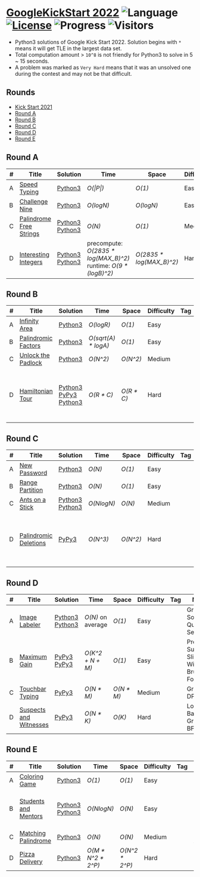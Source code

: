 # [GoogleKickStart 2022](https://codingcompetitions.withgoogle.com/kickstart/archive/2022) ![Language](https://img.shields.io/badge/language-Python3-orange.svg) [![License](https://img.shields.io/badge/license-MIT-blue.svg)](./LICENSE) ![Progress](https://img.shields.io/badge/progress-20%20%2F%2020-ff69b4.svg) ![Visitors](https://visitor-badge.laobi.icu/badge?page_id=kamyu104.googlekickstart.2022)

* Python3 solutions of Google Kick Start 2022. Solution begins with `*` means it will get TLE in the largest data set.
* Total computation amount > `10^8` is not friendly for Python3 to solve in 5 ~ 15 seconds.
* A problem was marked as `Very Hard` means that it was an unsolved one during the contest and may not be that difficult.

## Rounds

* [Kick Start 2021](https://github.com/kamyu104/GoogleKickStart-2021)
* [Round A](https://github.com/kamyu104/GoogleKickStart-2022#round-a)
* [Round B](https://github.com/kamyu104/GoogleKickStart-2022#round-b)
* [Round C](https://github.com/kamyu104/GoogleKickStart-2022#round-c)
* [Round D](https://github.com/kamyu104/GoogleKickStart-2022#round-d)
* [Round E](https://github.com/kamyu104/GoogleKickStart-2022#round-e)

## Round A
| # | Title | Solution | Time | Space | Difficulty | Tag | Note |
|---| ----- | -------- | ---- | ----- | ---------- | --- | ---- |
|A| [Speed Typing](https://codingcompetitions.withgoogle.com/kickstart/round/00000000008cb33e/00000000009e7021)| [Python3](./Round%20A/speed_typing.py3)| _O(\|P\|)_ | _O(1)_ | Easy | | String |
|B| [Challenge Nine](https://codingcompetitions.withgoogle.com/kickstart/round/00000000008cb33e/00000000009e7997)| [Python3](./Round%20A/challenge_nine.py3) | _O(logN)_ | _O(logN)_ | Easy | | Math, Greedy |
|C| [Palindrome Free Strings](https://codingcompetitions.withgoogle.com/kickstart/round/00000000008cb33e/00000000009e762e)| [Python3](./Round%20A/palindrome_free_strings.py3) [Python3](./Round%20A/palindrome_free_strings2.py3) | _O(N)_ | _O(1)_ | Medium | | Backtracking, DP |
|D| [Interesting Integers](https://codingcompetitions.withgoogle.com/kickstart/round/00000000008cb33e/00000000009e73ea)| [Python3](./Round%20A/interesting_integers.py3) [Python3](./Round%20A/interesting_integers2.py3) | precompute: _O(2835 * log(MAX_B)^2)_<br>runtime: _O(9 * (logB)^2)_ | _O(2835 * log(MAX_B)^2)_ | Hard | | Counting, Memoization |

## Round B
| # | Title | Solution | Time | Space | Difficulty | Tag | Note |
|---| ----- | -------- | ---- | ----- | ---------- | --- | ---- |
|A| [Infinity Area](https://codingcompetitions.withgoogle.com/kickstart/round/00000000008caa74/0000000000acf079)| [Python3](./Round%20B/infinity_area.py3)| _O(logR)_ | _O(1)_ | Easy | | Math |
|B| [Palindromic Factors](https://codingcompetitions.withgoogle.com/kickstart/round/00000000008caa74/0000000000acee89)| [Python3](./Round%20B/palindromic_factors.py3) | _O(sqrt(A) * logA)_ | _O(1)_ | Easy | | Math, String |
|C| [Unlock the Padlock](https://codingcompetitions.withgoogle.com/kickstart/round/00000000008caa74/0000000000acef55)| [Python3](./Round%20B/unlock_the_padlock.py3) | _O(N^2)_ | _O(N^2)_ | Medium | | Memoization |
|D| [Hamiltonian Tour](https://codingcompetitions.withgoogle.com/kickstart/round/00000000008caa74/0000000000acf318)| [Python3](./Round%20B/hamiltonian_tour.py3) [PyPy3](./Round%20B/hamiltonian_tour2.py3) [Python3](./Round%20B/hamiltonian_tour3.py3) | _O(R * C)_ | _O(R * C)_ | Hard | | DFS, Constructive Algorithms, BFS, Spanning Tree, Wall Follower |

## Round C
| # | Title | Solution | Time | Space | Difficulty | Tag | Note |
|---| ----- | -------- | ---- | ----- | ---------- | --- | ---- |
|A| [New Password](https://codingcompetitions.withgoogle.com/kickstart/round/00000000008cb4d1/0000000000b20f15)| [Python3](./Round%20C/new_password.py3)| _O(N)_ | _O(1)_ | Easy | | String |
|B| [Range Partition](https://codingcompetitions.withgoogle.com/kickstart/round/00000000008cb4d1/0000000000b20deb)| [Python3](./Round%20C/range_partition.py3) | _O(N)_ | _O(1)_ | Easy | | Math, Greedy |
|C| [Ants on a Stick](https://codingcompetitions.withgoogle.com/kickstart/round/00000000008cb4d1/0000000000b209bc)| [Python3](./Round%20C/ants_on_a_stick.py3) [Python3](./Round%20C/ants_on_a_stick2.py3) | _O(NlogN)_ | _O(N)_ | Medium | | Sort, Deque |
|D| [Palindromic Deletions](https://codingcompetitions.withgoogle.com/kickstart/round/00000000008cb4d1/0000000000b20d16)| [PyPy3](./Round%20C/palindromic_deletions.py3) | _O(N^3)_ | _O(N^2)_ | Hard | | Math, Expected Value, Combinatorics, DP, Inclusion-Exclusion Principle |

## Round D
| # | Title | Solution | Time | Space | Difficulty | Tag | Note |
|---| ----- | -------- | ---- | ----- | ---------- | --- | ---- |
|A| [Image Labeler](https://codingcompetitions.withgoogle.com/kickstart/round/00000000008caea6/0000000000b76e11)| [Python3](./Round%20D/image_labeler.py3) [Python3](./Round%20D/image_labeler2.py3) | _O(N)_ on average | _O(1)_ | Easy | | Greedy, Sort, Quick Select |
|B| [Maximum Gain](https://codingcompetitions.withgoogle.com/kickstart/round/00000000008caea6/0000000000b76fae)| [PyPy3](./Round%20D/maximum_gain.py3) [PyPy3](./Round%20D/maximum_gain2.py3) | _O(K^2 + N + M)_ | _O(1)_ | Easy | | Prefix Sum, Sliding Window, Brute Force |
|C| [Touchbar Typing](https://codingcompetitions.withgoogle.com/kickstart/round/00000000008caea6/0000000000b76f44)| [PyPy3](./Round%20D/touchbar_typing.py3) | _O(N * M)_ | _O(N * M)_ | Medium | | Greedy, DP |
|D| [Suspects and Witnesses](https://codingcompetitions.withgoogle.com/kickstart/round/00000000008caea6/0000000000b76db9)| [PyPy3](./Round%20D/suspects_and_witnesses.py3) | _O(N * K)_ | _O(K)_ | Hard | | Logic-Based, Graph, BFS |

## Round E
| # | Title | Solution | Time | Space | Difficulty | Tag | Note |
|---| ----- | -------- | ---- | ----- | ---------- | --- | ---- |
|A| [Coloring Game](https://codingcompetitions.withgoogle.com/kickstart/round/00000000008cb0f5/0000000000ba856a)| [Python3](./Round%20E/coloring_game.py3) | _O(1)_ | _O(1)_ | Easy | | Math |
|B| [Students and Mentors](https://codingcompetitions.withgoogle.com/kickstart/round/00000000008cb0f5/0000000000ba84ae)| [Python3](./Round%20E/students_and_mentors.py3) [Python3](./Round%20E/students_and_mentors2.py3) | _O(NlogN)_ | _O(N)_ | Easy | | Sort, Binary Search, Two Pointers |
|C| [Matching Palindrome](https://codingcompetitions.withgoogle.com/kickstart/round/00000000008cb0f5/0000000000ba82c5)| [Python3](./Round%20E/matching_palindrome.py3) | _O(N)_ | _O(N)_ | Medium | | KMP Algorithm |
|D| [Pizza Delivery](https://codingcompetitions.withgoogle.com/kickstart/round/00000000008cb0f5/0000000000ba86e6)| [Python3](./Round%20E/pizza_delivery.py3) | _O(M * N^2 * 2^P)_ | _O(N^2 * 2^P)_ | Hard | | BFS, DP |
